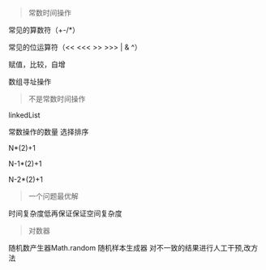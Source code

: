 >常数时间操作
>
常见的算数符（+-/*）

常见的位运算符（<< <<< >> >>> | & ^）

赋值，比较，自增

数组寻址操作

>不是常数时间操作 

linkedList

常数操作的数量 选择排序

N*(2)+1

N-1*(2)+1

N-2*(2)+1

>一个问题最优解

时间复杂度低再保证保证空间复杂度


>对数器

随机数产生器Math.random
随机样本生成器
对不一致的结果进行人工干预,改方法
